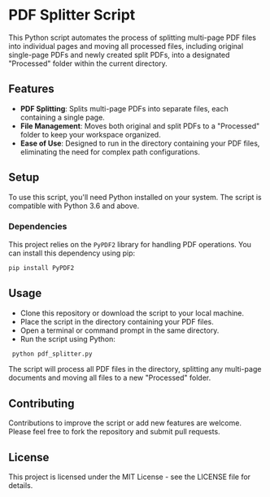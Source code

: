 # PDF Splitter Script

This Python script automates the process of splitting multi-page PDF files into individual pages and moving all processed files, including original single-page PDFs and newly created split PDFs, into a designated "Processed" folder within the current directory.

## Features

- **PDF Splitting**: Splits multi-page PDFs into separate files, each containing a single page.
- **File Management**: Moves both original and split PDFs to a "Processed" folder to keep your workspace organized.
- **Ease of Use**: Designed to run in the directory containing your PDF files, eliminating the need for complex path configurations.

## Setup

To use this script, you'll need Python installed on your system. The script is compatible with Python 3.6 and above.

### Dependencies

This project relies on the `PyPDF2` library for handling PDF operations. You can install this dependency using pip:

```bash
pip install PyPDF2
```
## Usage

- Clone this repository or download the script to your local machine.
- Place the script in the directory containing your PDF files.
- Open a terminal or command prompt in the same directory.
- Run the script using Python:

 ```bash
  python pdf_splitter.py
```
The script will process all PDF files in the directory, splitting any multi-page documents and moving all files to a new "Processed" folder.

## Contributing
Contributions to improve the script or add new features are welcome. Please feel free to fork the repository and submit pull requests.

## License
This project is licensed under the MIT License - see the LICENSE file for details.
